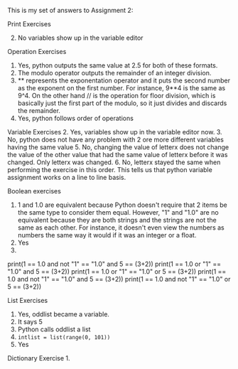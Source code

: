 This is my set of answers to Assignment 2:

Print Exercises

2. No variables show up in the variable editor

Operation Exercises
1. Yes, python outputs the same value at 2.5 for both of these formats. 
2. The modulo operator outputs the remainder of an integer division.
3. ** represents the exponentation operator and it puts the second number as the exponent on the first number. For instance, 9**4 is the same as 9^4. On the other hand // is the operation for floor division, which is basically just the first part of the modulo, so it just divides and discards the remainder.
4. Yes, python follows order of operations

Variable Exercises
2. Yes, variables show up in the variable editor now.
3. No, python does not have any problem with 2 ore more different variables having the same value
5. No, changing the value of letterx does not change the value of the other value that had the same value of letterx before it was changed. Only letterx was changed.
6. No, letterx stayed the same when performing the exercise in this order. This tells us that python variable assignment works on a line to line basis.

Boolean exercises
1. 1 and 1.0 are equivalent because Python doesn't require that 2 items be the same type to consider them equal. However, "1" and "1.0" are no equivalent because they are both strings and the strings are not the same as each other. For instance, it doesn't even view the numbers as numbers the same way it would if it was an integer or a float.
2. Yes
3. 
print(1 == 1.0 and not "1" == "1.0" and 5 == (3+2))
print(1 == 1.0 or "1" == "1.0" and 5 == (3+2))
print(1 == 1.0 or "1" == "1.0" or 5 == (3+2))
print(1 == 1.0 and not "1" == "1.0" and 5 == (3+2))
print(1 == 1.0 and not "1" == "1.0" or 5 == (3+2))

List Exercises
1. Yes, oddlist became a variable.
3. It says 5
4. Python calls oddlist a list
5. `intlist = list(range(0, 101))`
6. Yes

Dictionary Exercise
1. 
